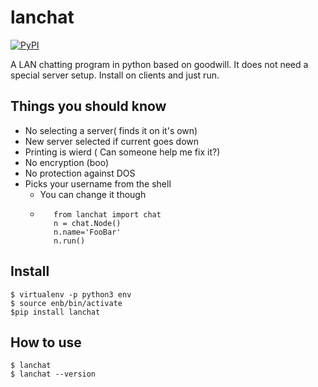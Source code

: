 lanchat
====

[![PyPI](https://badge.fury.io/py/lanchat.svg)](http://badge.fury.io/py/lanchat)

A LAN chatting program in python based on goodwill. It does not need a special
server setup. Install on clients and just run.

Things you should know
----------------------

- No selecting a server( finds it on it's own)
- New server selected if current goes down
- Printing is wierd ( Can someone help me fix it?)
- No encryption (boo)
- No protection against DOS
- Picks your username from the shell
    * You can change it though
    * ```
         from lanchat import chat
         n = chat.Node()
         n.name='FooBar'
         n.run()
      ```


Install
-------

```
$ virtualenv -p python3 env
$ source enb/bin/activate
$pip install lanchat
```

How to use
----------

```
$ lanchat
$ lanchat --version
```
